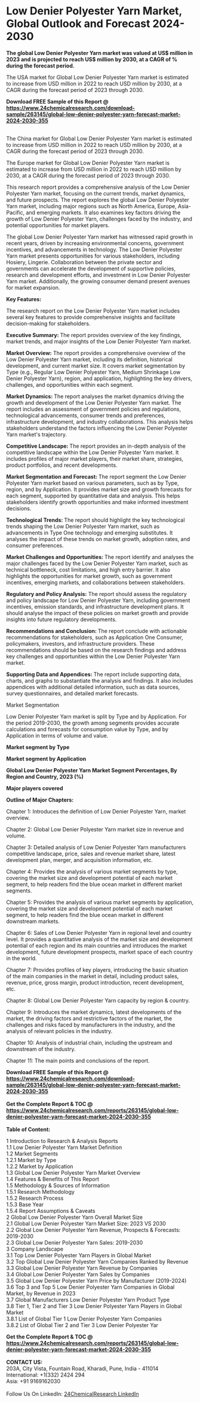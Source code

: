 <h1>Low Denier Polyester Yarn Market, Global Outlook and Forecast 2024-2030</h1><p><strong>The global Low Denier Polyester Yarn market was valued at US$ million in 2023 and is projected to reach US$ million by 2030, at a CAGR of % during the forecast period.</strong></p><p>
</p><p>The USA market for Global Low Denier Polyester Yarn market is estimated to increase from USD million in 2022 to reach USD million by 2030, at a CAGR during the forecast period of 2023 through 2030.</p><div><b>Download FREE Sample of this Report @ 
            <a href="https://www.24chemicalresearch.com/download-sample/263145/global-low-denier-polyester-yarn-forecast-market-2024-2030-355">
            https://www.24chemicalresearch.com/download-sample/263145/global-low-denier-polyester-yarn-forecast-market-2024-2030-355</a></b></div><br><p>
</p><p>The China market for Global Low Denier Polyester Yarn market is estimated to increase from USD million in 2022 to reach USD million by 2030, at a CAGR during the forecast period of 2023 through 2030.</p><p>
</p><p>The Europe market for Global Low Denier Polyester Yarn market is estimated to increase from USD million in 2022 to reach USD million by 2030, at a CAGR during the forecast period of 2023 through 2030.</p><p>
</p><p>This research report provides a comprehensive analysis of the Low Denier Polyester Yarn market, focusing on the current trends, market dynamics, and future prospects. The report explores the global Low Denier Polyester Yarn market, including major regions such as North America, Europe, Asia-Pacific, and emerging markets. It also examines key factors driving the growth of Low Denier Polyester Yarn, challenges faced by the industry, and potential opportunities for market players.</p><p>
The global Low Denier Polyester Yarn market has witnessed rapid growth in recent years, driven by increasing environmental concerns, government incentives, and advancements in technology. The Low Denier Polyester Yarn market presents opportunities for various stakeholders, including Hosiery, Lingerie. Collaboration between the private sector and governments can accelerate the development of supportive policies, research and development efforts, and investment in Low Denier Polyester Yarn market. Additionally, the growing consumer demand present avenues for market expansion.</p><p>
<strong>Key Features:</strong></p><p>
The research report on the Low Denier Polyester Yarn market includes several key features to provide comprehensive insights and facilitate decision-making for stakeholders.</p><p>
<strong>Executive Summary: </strong>The report provides overview of the key findings, market trends, and major insights of the Low Denier Polyester Yarn market.</p><p>
<strong>Market Overview:</strong> The report provides a comprehensive overview of the Low Denier Polyester Yarn market, including its definition, historical development, and current market size. It covers market segmentation by Type (e.g., Regular Low Denier Polyester Yarn, Medium Shrinkage Low Denier Polyester Yarn), region, and application, highlighting the key drivers, challenges, and opportunities within each segment.</p><p>
<strong>Market Dynamics: </strong>The report analyses the market dynamics driving the growth and development of the Low Denier Polyester Yarn market. The report includes an assessment of government policies and regulations, technological advancements, consumer trends and preferences, infrastructure development, and industry collaborations. This analysis helps stakeholders understand the factors influencing the Low Denier Polyester Yarn market's trajectory.</p><p>
<strong>Competitive Landscape: </strong>The report provides an in-depth analysis of the competitive landscape within the Low Denier Polyester Yarn market. It includes profiles of major market players, their market share, strategies, product portfolios, and recent developments.</p><p>
<strong>Market Segmentation and Forecast: </strong>The report segment the Low Denier Polyester Yarn market based on various parameters, such as by Type, region, and by Application. It provides market size and growth forecasts for each segment, supported by quantitative data and analysis. This helps stakeholders identify growth opportunities and make informed investment decisions.</p><p>
<strong>Technological Trends: </strong>The report should highlight the key technological trends shaping the Low Denier Polyester Yarn market, such as advancements in Type One technology and emerging substitutes. It analyses the impact of these trends on market growth, adoption rates, and consumer preferences.</p><p>
<strong>Market Challenges and Opportunities: </strong>The report identify and analyses the major challenges faced by the Low Denier Polyester Yarn market, such as technical bottleneck, cost limitations, and high entry barrier. It also highlights the opportunities for market growth, such as government incentives, emerging markets, and collaborations between stakeholders.</p><p>
<strong>Regulatory and Policy Analysis:</strong> The report should assess the regulatory and policy landscape for Low Denier Polyester Yarn, including government incentives, emission standards, and infrastructure development plans. It should analyse the impact of these policies on market growth and provide insights into future regulatory developments.</p><p>
<strong>Recommendations and Conclusion: </strong>The report conclude with actionable recommendations for stakeholders, such as Application One Consumer, policymakers, investors, and infrastructure providers. These recommendations should be based on the research findings and address key challenges and opportunities within the Low Denier Polyester Yarn market.</p><p>
<strong>Supporting Data and Appendices: </strong>The report include supporting data, charts, and graphs to substantiate the analysis and findings. It also includes appendices with additional detailed information, such as data sources, survey questionnaires, and detailed market forecasts.</p><p>
Market Segmentation</p><p>
Low Denier Polyester Yarn market is split by Type and by Application. For the period 2019-2030, the growth among segments provides accurate calculations and forecasts for consumption value by Type, and by Application in terms of volume and value.</p><p>
<strong>Market segment by Type</strong></p><p>
</p><p>
</p><p><strong>Market segment by Application</strong></p><p>
</p><p>
</p><p><strong>Global Low Denier Polyester Yarn Market Segment Percentages, By Region and Country, 2023 (%)</strong></p><p>
</p><p>
</p><p></p><p>
</p><p><strong>Major players covered</strong></p><p>
</p><p>
</p><p><strong>Outline of Major Chapters:</strong></p><p>
Chapter 1: Introduces the definition of Low Denier Polyester Yarn, market overview.</p><p>
Chapter 2: Global Low Denier Polyester Yarn market size in revenue and volume.</p><p>
Chapter 3: Detailed analysis of Low Denier Polyester Yarn manufacturers competitive landscape, price, sales and revenue market share, latest development plan, merger, and acquisition information, etc.</p><p>
Chapter 4: Provides the analysis of various market segments by type, covering the market size and development potential of each market segment, to help readers find the blue ocean market in different market segments.</p><p>
Chapter 5: Provides the analysis of various market segments by application, covering the market size and development potential of each market segment, to help readers find the blue ocean market in different downstream markets.</p><p>
Chapter 6: Sales of Low Denier Polyester Yarn in regional level and country level. It provides a quantitative analysis of the market size and development potential of each region and its main countries and introduces the market development, future development prospects, market space of each country in the world.</p><p>
Chapter 7: Provides profiles of key players, introducing the basic situation of the main companies in the market in detail, including product sales, revenue, price, gross margin, product introduction, recent development, etc.</p><p>
Chapter 8: Global Low Denier Polyester Yarn capacity by region &amp; country.</p><p>
Chapter 9: Introduces the market dynamics, latest developments of the market, the driving factors and restrictive factors of the market, the challenges and risks faced by manufacturers in the industry, and the analysis of relevant policies in the industry.</p><p>
Chapter 10: Analysis of industrial chain, including the upstream and downstream of the industry.</p><p>
Chapter 11: The main points and conclusions of the report.</p><div><b>Download FREE Sample of this Report @ 
            <a href="https://www.24chemicalresearch.com/download-sample/263145/global-low-denier-polyester-yarn-forecast-market-2024-2030-355">
            https://www.24chemicalresearch.com/download-sample/263145/global-low-denier-polyester-yarn-forecast-market-2024-2030-355</a></b></div><br><div><b>Get the Complete Report & TOC @ 
            <a href="https://www.24chemicalresearch.com/reports/263145/global-low-denier-polyester-yarn-forecast-market-2024-2030-355">
            https://www.24chemicalresearch.com/reports/263145/global-low-denier-polyester-yarn-forecast-market-2024-2030-355</a></b></div><br>
            <b>Table of Content:</b><p>1 Introduction to Research & Analysis Reports<br />
    1.1 Low Denier Polyester Yarn Market Definition<br />
    1.2 Market Segments<br />
        1.2.1 Market by Type<br />
        1.2.2 Market by Application<br />
    1.3 Global Low Denier Polyester Yarn Market Overview<br />
    1.4 Features & Benefits of This Report<br />
    1.5 Methodology & Sources of Information<br />
        1.5.1 Research Methodology<br />
        1.5.2 Research Process<br />
        1.5.3 Base Year<br />
        1.5.4 Report Assumptions & Caveats<br />
2 Global Low Denier Polyester Yarn Overall Market Size<br />
    2.1 Global Low Denier Polyester Yarn Market Size: 2023 VS 2030<br />
    2.2 Global Low Denier Polyester Yarn Revenue, Prospects & Forecasts: 2019-2030<br />
    2.3 Global Low Denier Polyester Yarn Sales: 2019-2030<br />
3 Company Landscape<br />
    3.1 Top Low Denier Polyester Yarn Players in Global Market<br />
    3.2 Top Global Low Denier Polyester Yarn Companies Ranked by Revenue<br />
    3.3 Global Low Denier Polyester Yarn Revenue by Companies<br />
    3.4 Global Low Denier Polyester Yarn Sales by Companies<br />
    3.5 Global Low Denier Polyester Yarn Price by Manufacturer (2019-2024)<br />
    3.6 Top 3 and Top 5 Low Denier Polyester Yarn Companies in Global Market, by Revenue in 2023<br />
    3.7 Global Manufacturers Low Denier Polyester Yarn Product Type<br />
    3.8 Tier 1, Tier 2 and Tier 3 Low Denier Polyester Yarn Players in Global Market<br />
        3.8.1 List of Global Tier 1 Low Denier Polyester Yarn Companies<br />
        3.8.2 List of Global Tier 2 and Tier 3 Low Denier Polyester Yar</p><div><b>Get the Complete Report & TOC @ 
            <a href="https://www.24chemicalresearch.com/reports/263145/global-low-denier-polyester-yarn-forecast-market-2024-2030-355">
            https://www.24chemicalresearch.com/reports/263145/global-low-denier-polyester-yarn-forecast-market-2024-2030-355</a></b></div><br><b>CONTACT US:</b><br>
            203A, City Vista, Fountain Road, Kharadi, Pune, India - 411014<br>
            International: +1(332) 2424 294<br>
            Asia: +91 9169162030 <br><br>
            Follow Us On LinkedIn: <a href="https://www.linkedin.com/company/24chemicalresearch/">24ChemicalResearch LinkedIn</a>